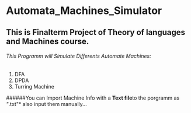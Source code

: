 # Automata_Machines_Simulator

## This is Finalterm Project of Theory of languages and Machines course.
###### This Programm will Simulate Differents Automate Machines:
1. DFA
2. DPDA
3. Turring Machine

######You can Import Machine Info with a **Text file**to the porgramm as *"*.txt"* also input them manually...

